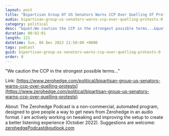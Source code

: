 ```yaml
---
layout: post
title: "Bipartisan Group Of US Senators Warns CCP Over Quelling Of Protests"
audio: bipartisan-group-us-senators-warns-ccp-over-quelling-protests-0
category: political
desc: "&quot;We caution the CCP in the strongest possible terms...&quot;"
duration: 00:02:01
length: 121
datetime: Sun, 04 Dec 2022 21:50:00 +0000
tags: podcast
guid: bipartisan-group-us-senators-warns-ccp-over-quelling-protests-0
order: 0
---
```

&quot;We caution the CCP in the strongest possible terms...&quot;

Link: [https://www.zerohedge.com/political/bipartisan-group-us-senators-warns-ccp-over-quelling-protests](https://www.zerohedge.com/political/bipartisan-group-us-senators-warns-ccp-over-quelling-protests)

About: The Zerohedge Podcast is a non-commercial, automated program, designed to give people a way to get news from Zerohedge in an audio format.  I am actively working on tweaking and improving the setup to create a better listening experience (October 2022).  Suggestions are welcome: [zerohedgePodcast@outlook.com](mailto:zerohedgePodcast@outlook.com)
